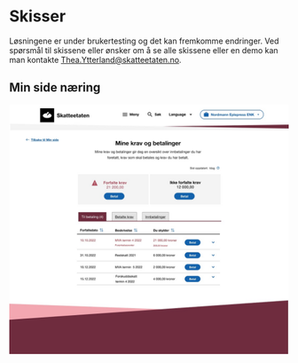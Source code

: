# Skisser

Løsningene er under brukertesting og det kan fremkomme endringer. Ved spørsmål til skissene eller ønsker om å se alle skissene eller en demo kan man kontakte [Thea.Ytterland@skatteetaten.no](mailto:Thea.Ytterland@skatteetaten.no).

## Min side næring

![tidsplan krav](images/minSideSkisse.jpg)
